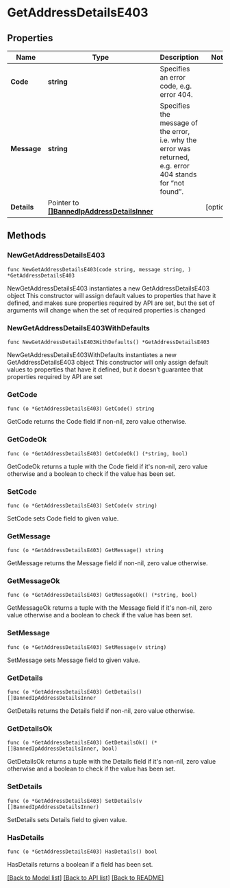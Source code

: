 # GetAddressDetailsE403

## Properties

Name | Type | Description | Notes
------------ | ------------- | ------------- | -------------
**Code** | **string** | Specifies an error code, e.g. error 404. | 
**Message** | **string** | Specifies the message of the error, i.e. why the error was returned, e.g. error 404 stands for “not found”. | 
**Details** | Pointer to [**[]BannedIpAddressDetailsInner**](BannedIpAddressDetailsInner.md) |  | [optional] 

## Methods

### NewGetAddressDetailsE403

`func NewGetAddressDetailsE403(code string, message string, ) *GetAddressDetailsE403`

NewGetAddressDetailsE403 instantiates a new GetAddressDetailsE403 object
This constructor will assign default values to properties that have it defined,
and makes sure properties required by API are set, but the set of arguments
will change when the set of required properties is changed

### NewGetAddressDetailsE403WithDefaults

`func NewGetAddressDetailsE403WithDefaults() *GetAddressDetailsE403`

NewGetAddressDetailsE403WithDefaults instantiates a new GetAddressDetailsE403 object
This constructor will only assign default values to properties that have it defined,
but it doesn't guarantee that properties required by API are set

### GetCode

`func (o *GetAddressDetailsE403) GetCode() string`

GetCode returns the Code field if non-nil, zero value otherwise.

### GetCodeOk

`func (o *GetAddressDetailsE403) GetCodeOk() (*string, bool)`

GetCodeOk returns a tuple with the Code field if it's non-nil, zero value otherwise
and a boolean to check if the value has been set.

### SetCode

`func (o *GetAddressDetailsE403) SetCode(v string)`

SetCode sets Code field to given value.


### GetMessage

`func (o *GetAddressDetailsE403) GetMessage() string`

GetMessage returns the Message field if non-nil, zero value otherwise.

### GetMessageOk

`func (o *GetAddressDetailsE403) GetMessageOk() (*string, bool)`

GetMessageOk returns a tuple with the Message field if it's non-nil, zero value otherwise
and a boolean to check if the value has been set.

### SetMessage

`func (o *GetAddressDetailsE403) SetMessage(v string)`

SetMessage sets Message field to given value.


### GetDetails

`func (o *GetAddressDetailsE403) GetDetails() []BannedIpAddressDetailsInner`

GetDetails returns the Details field if non-nil, zero value otherwise.

### GetDetailsOk

`func (o *GetAddressDetailsE403) GetDetailsOk() (*[]BannedIpAddressDetailsInner, bool)`

GetDetailsOk returns a tuple with the Details field if it's non-nil, zero value otherwise
and a boolean to check if the value has been set.

### SetDetails

`func (o *GetAddressDetailsE403) SetDetails(v []BannedIpAddressDetailsInner)`

SetDetails sets Details field to given value.

### HasDetails

`func (o *GetAddressDetailsE403) HasDetails() bool`

HasDetails returns a boolean if a field has been set.


[[Back to Model list]](../README.md#documentation-for-models) [[Back to API list]](../README.md#documentation-for-api-endpoints) [[Back to README]](../README.md)


